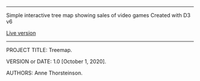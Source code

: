 
------------------------------------------------------------------------
Simple interactive tree map showing sales of video games 
Created with D3 v6

[Live version](https://annethor.github.io/treemap/)

------------------------------------------------------------------------

PROJECT TITLE: Treemap. 

VERSION or DATE: 1.0 [October 1, 2020]. 

AUTHORS: Anne Thorsteinson. 
